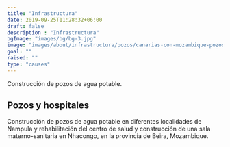 ```yaml
---
title: "Infrastructura"
date: 2019-09-25T11:28:32+06:00
draft: false
description : "Infrastructura"
bgImage: "images/bg/bg-3.jpg"
image: "images/about/infrastructura/pozos/canarias-con-mozambique-pozos-006.jpg"
goal: ""
raised: ""
type: "causes"
---
```



Construcción de pozos de agua potable.

## Pozos y hospitales

Construcción de pozos de agua potable en diferentes localidades de Nampula y rehabilitación del centro de salud y construcción de una sala materno-sanitaria en Nhacongo, en la provincia de Beira, Mozambique.
